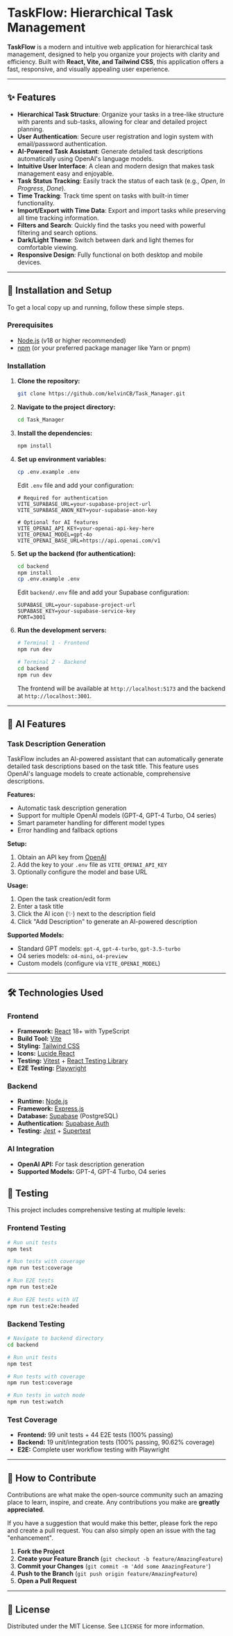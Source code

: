 # TaskFlow: Hierarchical Task Management



**TaskFlow** is a modern and intuitive web application for hierarchical task management, designed to help you organize your projects with clarity and efficiency. Built with **React, Vite, and Tailwind CSS**, this application offers a fast, responsive, and visually appealing user experience.

---

## ✨ Features

-   **Hierarchical Task Structure**: Organize your tasks in a tree-like structure with parents and sub-tasks, allowing for clear and detailed project planning.
-   **User Authentication**: Secure user registration and login system with email/password authentication.
-   **AI-Powered Task Assistant**: Generate detailed task descriptions automatically using OpenAI's language models.
-   **Intuitive User Interface**: A clean and modern design that makes task management easy and enjoyable.
-   **Task Status Tracking**: Easily track the status of each task (e.g., *Open*, *In Progress*, *Done*).
-   **Time Tracking**: Track time spent on tasks with built-in timer functionality.
-   **Import/Export with Time Data**: Export and import tasks while preserving all time tracking information.
-   **Filters and Search**: Quickly find the tasks you need with powerful filtering and search options.
-   **Dark/Light Theme**: Switch between dark and light themes for comfortable viewing.
-   **Responsive Design**: Fully functional on both desktop and mobile devices.

---

## 🚀 Installation and Setup

To get a local copy up and running, follow these simple steps.

### Prerequisites

-   [Node.js](https://nodejs.org/) (v18 or higher recommended)
-   [npm](https://www.npmjs.com/) (or your preferred package manager like Yarn or pnpm)

### Installation

1.  **Clone the repository:**
    ```sh
    git clone https://github.com/kelvinCB/Task_Manager.git
    ```
2.  **Navigate to the project directory:**
    ```sh
    cd Task_Manager
    ```
3.  **Install the dependencies:**
    ```sh
    npm install
    ```
4.  **Set up environment variables:**
    ```sh
    cp .env.example .env
    ```
    Edit `.env` file and add your configuration:
    ```
    # Required for authentication
    VITE_SUPABASE_URL=your-supabase-project-url
    VITE_SUPABASE_ANON_KEY=your-supabase-anon-key
    
    # Optional for AI features
    VITE_OPENAI_API_KEY=your-openai-api-key-here
    VITE_OPENAI_MODEL=gpt-4o
    VITE_OPENAI_BASE_URL=https://api.openai.com/v1
    ```

5.  **Set up the backend (for authentication):**
    ```sh
    cd backend
    npm install
    cp .env.example .env
    ```
    Edit `backend/.env` file and add your Supabase configuration:
    ```
    SUPABASE_URL=your-supabase-project-url
    SUPABASE_KEY=your-supabase-service-key
    PORT=3001
    ```

6.  **Run the development servers:**
    ```sh
    # Terminal 1 - Frontend
    npm run dev
    
    # Terminal 2 - Backend
    cd backend
    npm run dev
    ```
    The frontend will be available at `http://localhost:5173` and the backend at `http://localhost:3001`.

---

## 🤖 AI Features

### Task Description Generation

TaskFlow includes an AI-powered assistant that can automatically generate detailed task descriptions based on the task title. This feature uses OpenAI's language models to create actionable, comprehensive descriptions.

**Features:**
- Automatic task description generation
- Support for multiple OpenAI models (GPT-4, GPT-4 Turbo, O4 series)
- Smart parameter handling for different model types
- Error handling and fallback options

**Setup:**
1. Obtain an API key from [OpenAI](https://platform.openai.com/api-keys)
2. Add the key to your `.env` file as `VITE_OPENAI_API_KEY`
3. Optionally configure the model and base URL

**Usage:**
1. Open the task creation/edit form
2. Enter a task title
3. Click the AI icon (✨) next to the description field
4. Click "Add Description" to generate an AI-powered description

**Supported Models:**
- Standard GPT models: `gpt-4`, `gpt-4-turbo`, `gpt-3.5-turbo`
- O4 series models: `o4-mini`, `o4-preview`
- Custom models (configure via `VITE_OPENAI_MODEL`)

---

## 🛠️ Technologies Used

### Frontend
-   **Framework:** [React](https://reactjs.org/) 18+ with TypeScript
-   **Build Tool:** [Vite](https://vitejs.dev/)
-   **Styling:** [Tailwind CSS](https://tailwindcss.com/)
-   **Icons:** [Lucide React](https://lucide.dev/guide/packages/lucide-react)
-   **Testing:** [Vitest](https://vitest.dev/) + [React Testing Library](https://testing-library.com/docs/react-testing-library/intro/)
-   **E2E Testing:** [Playwright](https://playwright.dev/)

### Backend
-   **Runtime:** [Node.js](https://nodejs.org/)
-   **Framework:** [Express.js](https://expressjs.com/)
-   **Database:** [Supabase](https://supabase.com/) (PostgreSQL)
-   **Authentication:** [Supabase Auth](https://supabase.com/docs/guides/auth)
-   **Testing:** [Jest](https://jestjs.io/) + [Supertest](https://github.com/visionmedia/supertest)

### AI Integration
-   **OpenAI API:** For task description generation
-   **Supported Models:** GPT-4, GPT-4 Turbo, O4 series

## 🧪 Testing

This project includes comprehensive testing at multiple levels:

### Frontend Testing
```bash
# Run unit tests
npm test

# Run tests with coverage
npm run test:coverage

# Run E2E tests
npm run test:e2e

# Run E2E tests with UI
npm run test:e2e:headed
```

### Backend Testing
```bash
# Navigate to backend directory
cd backend

# Run unit tests
npm test

# Run tests with coverage
npm run test:coverage

# Run tests in watch mode
npm run test:watch
```

### Test Coverage
- **Frontend:** 99 unit tests + 44 E2E tests (100% passing)
- **Backend:** 19 unit/integration tests (100% passing, 90.62% coverage)
- **E2E:** Complete user workflow testing with Playwright

---

## 🤝 How to Contribute

Contributions are what make the open-source community such an amazing place to learn, inspire, and create. Any contributions you make are **greatly appreciated**.

If you have a suggestion that would make this better, please fork the repo and create a pull request. You can also simply open an issue with the tag "enhancement".

1.  **Fork the Project**
2.  **Create your Feature Branch** (`git checkout -b feature/AmazingFeature`)
3.  **Commit your Changes** (`git commit -m 'Add some AmazingFeature'`)
4.  **Push to the Branch** (`git push origin feature/AmazingFeature`)
5.  **Open a Pull Request**

---

## 📄 License

Distributed under the MIT License. See `LICENSE` for more information.